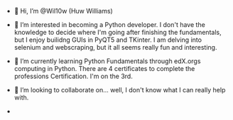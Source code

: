 - 👋 Hi, I’m @Wil10w (Huw Williams)

- 👀 I’m interested in becoming a Python developer. I don't have the knowledge to decide where I'm going after finishing the fundamentals, but I enjoy 
builidng GUIs in PyQT5 and TKinter. I am delving into selenium and webscraping, but it all seems really fun and interesting.

- 🌱 I’m currently learning Python Fundamentals through edX.orgs computing in Python. There are 4 certificates to complete the professions Certification. I'm on the 3rd.

- 💞️ I’m looking to collaborate on... well, I don't know what I can really help with. 
- 


<!---
Wil10w/Wil10w is a ✨ special ✨ repository because its `README.md` (this file) appears on your GitHub profile.
You can click the Preview link to take a look at your changes.
--->
